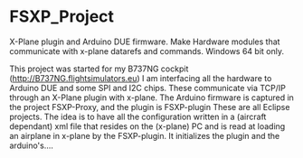 # FSXP_Project
X-Plane plugin and Arduino DUE firmware. Make Hardware modules that communicate with x-plane datarefs and commands. Windows 64 bit only.

This project was started for my B737NG cockpit (http://B737NG.flightsimulators.eu)
I am interfacing all the hardware to Arduino DUE and some SPI and I2C chips. 
These communicate via TCP/IP through an X-Plane plugin with x-plane.
The Arduino firmware is captured in the project FSXP-Proxy, and the plugin is FSXP-plugin
These are all Eclipse projects.
The idea is to have all the configuration written in a (aircraft dependant) xml file that resides on the (x-plane) PC 
and is read at loading an airplane in x-plane by the FSXP-plugin.
It initializes the plugin and the arduino's....
